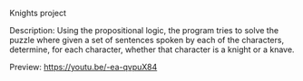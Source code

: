 Knights project

Description: Using the propositional logic, the program tries to solve the puzzle where given a set of sentences spoken by each of the characters, determine, for each character, whether that character is a knight or a knave. 

Preview: https://youtu.be/-ea-qvpuX84